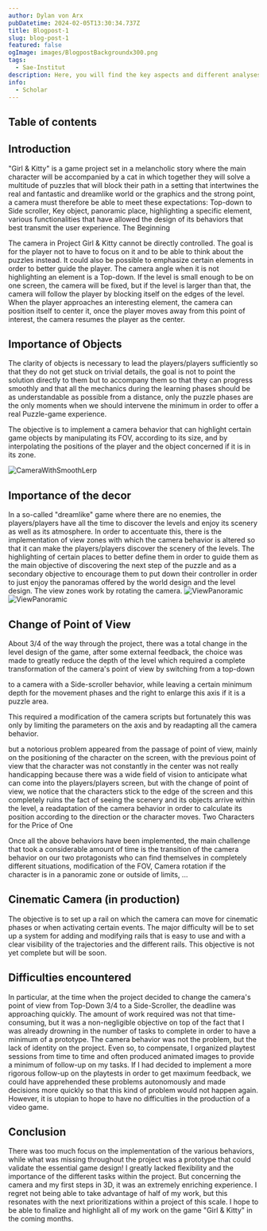```yaml
---
author: Dylan von Arx
pubDatetime: 2024-02-05T13:30:34.737Z
title: Blogpost-1
slug: blog-post-1
featured: false
ogImage: images/BlogpostBackgroundx300.png
tags:
  - Sae-Institut
description: Here, you will find the key aspects and different analyses to highlight about the behavior and design of a camera in order to offer an adapted experience to guide the players wisely, the principles not to be neglected throughout a project and the chosen solutions.
info:
  - Scholar
---
```


## Table of contents

## Introduction

"Girl & Kitty" is a game project set in a melancholic story where the main character will be accompanied by a cat in which together they will solve a multitude of puzzles that will block their path in a setting that intertwines the real and fantastic and dreamlike world or the graphics and the strong point, a camera must therefore be able to meet these expectations: Top-down to Side scroller, Key object, panoramic place, highlighting a specific element, various functionalities that have allowed the design of its behaviors that best transmit the user experience.
The Beginning

The camera in Project Girl & Kitty cannot be directly controlled. The goal is for the player not to have to focus on it and to be able to think about the puzzles instead. It could also be possible to emphasize certain elements in order to better guide the player. The camera angle when it is not highlighting an element is a Top-down. If the level is small enough to be on one screen, the camera will be fixed, but if the level is larger than that, the camera will follow the player by blocking itself on the edges of the level. When the player approaches an interesting element, the camera can position itself to center it, once the player moves away from this point of interest, the camera resumes the player as the center.

## Importance of Objects

The clarity of objects is necessary to lead the players/players sufficiently so that they do not get stuck on trivial details, the goal is not to point the solution directly to them but to accompany them so that they can progress smoothly and that all the mechanics during the learning phases should be as understandable as possible from a distance, only the puzzle phases are the only moments when we should intervene the minimum in order to offer a real Puzzle-game experience.

The objective is to implement a camera behavior that can highlight certain game objects by manipulating its FOV, according to its size, and by interpolating the positions of the player and the object concerned if it is in its zone.

![CameraWithSmoothLerp](/gif/KeyObject_CameraWithSmoothLerp.gif)

## Importance of the decor

In a so-called "dreamlike" game where there are no enemies, the players/players have all the time to discover the levels and enjoy its scenery as well as its atmosphere. In order to accentuate this, there is the implementation of view zones with which the camera behavior is altered so that it can make the players/players discover the scenery of the levels. The highlighting of certain places to better define them in order to guide them as the main objective of discovering the next step of the puzzle and as a secondary objective to encourage them to put down their controller in order to just enjoy the panoramas offered by the world design and the level design.
The view zones work by rotating the camera.
![ViewPanoramic](/gif/ViewPanoramicWithoutDecor.gif)
![ViewPanoramic](/gif/ViewLocationV2.gif)

## Change of Point of View

About 3/4 of the way through the project, there was a total change in the level design of the game, after some external feedback, the choice was made to greatly reduce the depth of the level which required a complete transformation of the camera's point of view by switching from a top-down

to a camera with a Side-scroller behavior, while leaving a certain minimum depth for the movement phases and the right to enlarge this axis if it is a puzzle area.

This required a modification of the camera scripts but fortunately this was only by limiting the parameters on the axis and by readapting all the camera behavior.

but a notorious problem appeared from the passage of point of view, mainly on the positioning of the character on the screen, with the previous point of view that the character was not constantly in the center was not really handicapping because there was a wide field of vision to anticipate what can come into the players/players screen, but with the change of point of view, we notice that the characters stick to the edge of the screen and this completely ruins the fact of seeing the scenery and its objects arrive within the level, a readaptation of the camera behavior in order to calculate its position according to the direction or the character moves.
Two Characters for the Price of One

Once all the above behaviors have been implemented, the main challenge that took a considerable amount of time is the transition of the camera behavior on our two protagonists who can find themselves in completely different situations, modification of the FOV, Camera rotation if the character is in a panoramic zone or outside of limits, ...

## Cinematic Camera (in production)

The objective is to set up a rail on which the camera can move for cinematic phases or when activating certain events. The major difficulty will be to set up a system for adding and modifying rails that is easy to use and with a clear visibility of the trajectories and the different rails. This objective is not yet complete but will be soon.

## Difficulties encountered

In particular, at the time when the project decided to change the camera's point of view from Top-Down 3/4 to a Side-Scroller, the deadline was approaching quickly. The amount of work required was not that time-consuming, but it was a non-negligible objective on top of the fact that I was already drowning in the number of tasks to complete in order to have a minimum of a prototype. The camera behavior was not the problem, but the lack of identity on the project. Even so, to compensate, I organized playtest sessions from time to time and often produced animated images to provide a minimum of follow-up on my tasks. If I had decided to implement a more rigorous follow-up on the playtests in order to get maximum feedback, we could have apprehended these problems autonomously and made decisions more quickly so that this kind of problem would not happen again. However, it is utopian to hope to have no difficulties in the production of a video game.

## Conclusion

There was too much focus on the implementation of the various behaviors, while what was missing throughout the project was a prototype that could validate the essential game design! I greatly lacked flexibility and the importance of the different tasks within the project. But concerning the camera and my first steps in 3D, it was an extremely enriching experience. I regret not being able to take advantage of half of my work, but this resonates with the next prioritizations within a project of this scale. I hope to be able to finalize and highlight all of my work on the game "Girl & Kitty" in the coming months.
